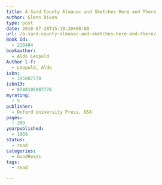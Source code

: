 ```yaml
---
title: A Sand County Almanac and Sketches Here and There
author: Glenn Dixon
type: post
date: 2018-07-28T15:10:20+00:00
url: /a-sand-county-almanac-and-sketches-here-and-there/
Book Id:
  - 210404
bookauthor:
  - Aldo Leopold
Author l-f:
  - Leopold, Aldo
isbn:
  - 195007778
isbn13:
  - 9780195007770
myrating:
  - 5
publisher:
  - Oxford University Press, USA
pages:
  - 269
yearpublished:
  - 1968
status:
  - read
categories:
  - GoodReads
tags:
  - read

---
```

